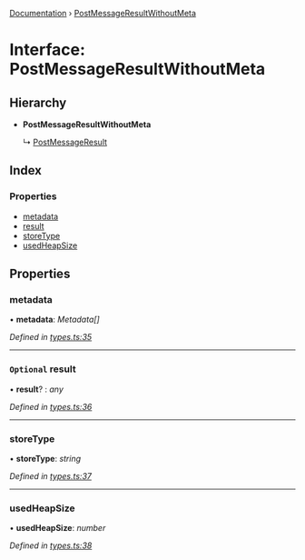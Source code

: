 [Documentation](../README.md) › [PostMessageResultWithoutMeta](postmessageresultwithoutmeta.md)

# Interface: PostMessageResultWithoutMeta

## Hierarchy

* **PostMessageResultWithoutMeta**

  ↳ [PostMessageResult](postmessageresult.md)

## Index

### Properties

* [metadata](postmessageresultwithoutmeta.md#metadata)
* [result](postmessageresultwithoutmeta.md#optional-result)
* [storeType](postmessageresultwithoutmeta.md#storetype)
* [usedHeapSize](postmessageresultwithoutmeta.md#usedheapsize)

## Properties

###  metadata

• **metadata**: *Metadata[]*

*Defined in [types.ts:35](https://github.com/badbatch/cachemap/blob/f68b2bf/packages/core-worker/src/types.ts#L35)*

___

### `Optional` result

• **result**? : *any*

*Defined in [types.ts:36](https://github.com/badbatch/cachemap/blob/f68b2bf/packages/core-worker/src/types.ts#L36)*

___

###  storeType

• **storeType**: *string*

*Defined in [types.ts:37](https://github.com/badbatch/cachemap/blob/f68b2bf/packages/core-worker/src/types.ts#L37)*

___

###  usedHeapSize

• **usedHeapSize**: *number*

*Defined in [types.ts:38](https://github.com/badbatch/cachemap/blob/f68b2bf/packages/core-worker/src/types.ts#L38)*
